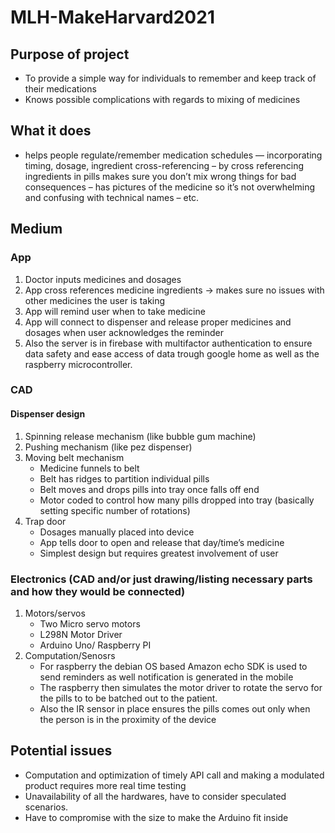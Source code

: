 # MLH-MakeHarvard2021

## Purpose of project
- To provide a simple way for individuals to remember and keep track of their medications
- Knows possible complications with regards to mixing of medicines
## What it does
- helps people regulate/remember medication schedules — incorporating timing, dosage, ingredient cross-referencing – by cross referencing ingredients in pills makes sure you don’t mix wrong things for bad consequences – has pictures of the medicine so it’s not overwhelming and confusing with technical names – etc. 
## Medium
### App
1. Doctor inputs medicines and dosages
2. App cross references medicine ingredients -> makes sure no issues with other medicines the user is taking
3. App will remind user when to take medicine
4. App will connect to dispenser and release proper medicines and dosages when user acknowledges the reminder
5. Also the server is in firebase with multifactor authentication to ensure data safety and ease access of data trough google home as well as the raspberry microcontroller.
### CAD
#### Dispenser design
1. Spinning release mechanism (like bubble gum machine)
2. Pushing mechanism (like pez dispenser)
3. Moving belt mechanism
    - Medicine funnels to belt
    - Belt has ridges to partition individual pills
    - Belt moves and drops pills into tray once falls off end
    - Motor coded to control how many pills dropped into tray (basically setting specific number of rotations)
4. Trap door
    - Dosages manually placed into device
    - App tells door to open and release that day/time’s medicine
    - Simplest design but requires greatest involvement of user
### Electronics (CAD and/or just drawing/listing necessary parts and how they would be connected)
1. Motors/servos
    - Two Micro servo motors
    - L298N Motor Driver
    - Arduino Uno/ Raspberry PI
2. Computation/Senosrs
    - For raspberry the debian OS based Amazon echo SDK is used to send reminders as well notification is generated in the mobile 
    - The raspberry then simulates the motor driver to rotate the servo for the pills to to be batched out to the patient.
    - Also the IR sensor in place ensures the pills comes out only when the person is in the proximity of the device
## Potential issues
- Computation and optimization of timely API call and making a modulated product requires more real time testing
- Unavailability of all the hardwares, have to consider speculated scenarios. 
- Have to compromise with the size to make the Arduino fit inside
